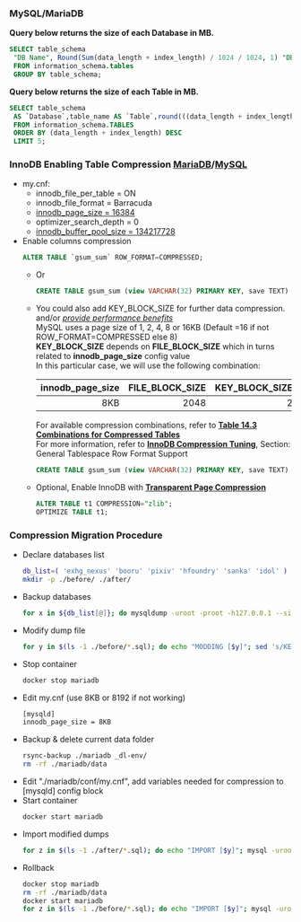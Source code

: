 
### MySQL/MariaDB
**Query below returns the size of each Database in MB.**
```sql
SELECT table_schema 
 "DB Name", Round(Sum(data_length + index_length) / 1024 / 1024, 1) "DB Size in MB"
 FROM information_schema.tables
 GROUP BY table_schema;
```
**Query below returns the size of each Table in MB.**
```sql
SELECT table_schema
 AS `Database`,table_name AS `Table`,round(((data_length + index_length) / 1024 / 1024), 2) `Size in MB`
 FROM information_schema.TABLES
 ORDER BY (data_length + index_length) DESC
 LIMIT 5;
```
### InnoDB Enabling Table Compression [MariaDB](https://mariadb.com/kb/en/innodb-page-compression/)/[MySQL](https://dev.mysql.com/doc/refman/5.7/en/innodb-compression.html)
- my.cnf:
  - innodb_file_per_table = ON
  - innodb_file_format = Barracuda
  - [innodb_page_size = 16384](https://mariadb.com/kb/en/innodb-system-variables/#innodb_page_size)
  - optimizer_search_depth = 0
  - [innodb_buffer_pool_size = 134217728](https://mariadb.com/kb/en/innodb-system-variables/#innodb_buffer_pool_size)
- Enable columns compression
    ```sql
    ALTER TABLE `gsum_sum` ROW_FORMAT=COMPRESSED;
    ```
  - Or
    ```sql
    CREATE TABLE gsum_sum (view VARCHAR(32) PRIMARY KEY, save TEXT) ROW_FORMAT=COMPRESSED;
    ```
  - You could also add KEY_BLOCK_SIZE for further data compression. and/or [*provide performance benefits*](https://dev.mysql.com/doc/refman/5.7/en/glossary.html#glos_page_size)<br/>
    MySQL uses a page size of 1, 2, 4, 8 or 16KB (Default =16 if not ROW_FORMAT=COMPRESSED else 8)<br/>
    **KEY_BLOCK_SIZE** depends on **FILE_BLOCK_SIZE** which in turns related to **innodb_page_size** config value<br/>
    In this particular case, we will use the following combination:<br/>
    
    | innodb_page_size | FILE_BLOCK_SIZE | KEY_BLOCK_SIZE |
    |-----------------:|----------------:|---------------:|
    |              8KB |            2048 |              2 |
    
    For available compression combinations, refer to [**Table 14.3 Combinations for Compressed Tables**](https://dev.mysql.com/doc/refman/5.7/en/general-tablespaces.html)<br/>
    For more information, refer to [**InnoDB Compression Tuning**](https://dev.mysql.com/doc/refman/5.7/en/innodb-compression-tuning.html), Section: General Tablespace Row Format Support
    ```sql
    CREATE TABLE gsum_sum (view VARCHAR(32) PRIMARY KEY, save TEXT) ROW_FORMAT=COMPRESSED KEY_BLOCK_SIZE=2;
    ```
  - Optional, Enable InnoDB with [**Transparent Page Compression**](https://dev.mysql.com/doc/refman/5.7/en/innodb-page-compression.html)
    ```sql
    ALTER TABLE t1 COMPRESSION="zlib";
    OPTIMIZE TABLE t1;
    ```
### Compression Migration Procedure
- Declare databases list
  ```bash
  db_list=( 'exhg_nexus' 'booru' 'pixiv' 'hfoundry' 'sanka' 'idol' )
  mkdir -p ./before/ ./after/
  ```
- Backup databases
  ```bash
  for x in ${db_list[@]}; do mysqldump -uroot -proot -h127.0.0.1 --single-transaction --add-drop-database "$x" > "./before/${x}.sql"; done
  ```
- Modify dump file
  ```bash
  for y in $(ls -1 ./before/*.sql); do echo "MODDING [$y]"; sed 's/KEY_BLOCK_SIZE=4/FILE_BLOCK_SIZE=2048 KEY_BLOCK_SIZE=2 COMPRESSION="zlib"/' "./before/$y" > "./after/$y" ; done
  ```
- Stop container
  ```bash
  docker stop mariadb
  ```
- Edit my.cnf (use 8KB or 8192 if not working)
  ```bash
  [mysqld]
  innodb_page_size = 8KB
  ```
- Backup & delete current data folder
  ```bash
  rsync-backup ./mariadb _dl-env/
  rm -rf ./mariadb/data
  ```
- Edit "./mariadb/conf/my.cnf", add variables needed for compression to \[mysqld\] config block
- Start container
  ```bash
  docker start mariadb
  ```
- Import modified dumps
  ```bash
  for z in $(ls -1 ./after/*.sql); do echo "IMPORT [$y]"; mysql -uroot -proot -h127.0.0.1 < "./after/$z"; done
  ```
- Rollback
  ```bash
  docker stop mariadb
  rm -rf ./mariadb/data
  docker start mariadb
  for z in $(ls -1 ./before/*.sql); do echo "IMPORT [$y]"; mysql -uroot -proot -h127.0.0.1 < "./before/$z"; done
  ```
